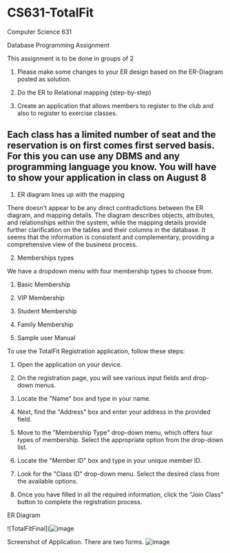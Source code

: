 # CS631-TotalFit

Computer Science 631

Database Programming Assignment

This assignment is to be done in groups of 2

1. Please make some changes to your ER design based on the ER-Diagram posted as solution.

2. Do the ER to Relational mapping (step-by-step)

3. Create an application that allows members to register to the club and also to register to exercise classes.

Each class has a limited number of seat and the reservation is on first comes first served basis. For this you can use any DBMS and any programming language you know. You will have to show your application in class on August 8
---------
 

1.  ER diagram lines up with the mapping

 

There doesn't appear to be any direct contradictions between the ER diagram, and mapping details. The diagram describes objects, attributes, and relationships within the system, while the mapping details provide further clarification on the tables and their columns in the database. It seems that the information is consistent and complementary, providing a comprehensive view of the business process.

 

2. Memberships types

 

We have a dropdown menu with four membership types to choose from.

 

1. Basic Membership

2. VIP Membership

3. Student Membership

4. Family Membership

 

3. Sample user Manual

 

To use the TotalFit Registration application, follow these steps:

 

1. Open the application on your device.

2. On the registration page, you will see various input fields and drop-down menus.

3. Locate the "Name" box and type in your name.

4. Next, find the "Address" box and enter your address in the provided field.

5. Move to the "Membership Type" drop-down menu, which offers four types of membership. Select the appropriate option from the drop-down list.

6. Locate the "Member ID" box and type in your unique member ID.

7. Look for the "Class ID" drop-down menu. Select the desired class from the available options.

8. Once you have filled in all the required information, click the "Join Class" button to complete the registration process.

ER Diagram

![TotalFitFinal](![image](https://github.com/maryjng/CS631-TotalFit/assets/68235230/77e511dc-aa42-46ec-ba52-7d4e53738b12)


Screenshot of Application. There are two forms.
![image](https://github.com/maryjng/CS631-TotalFit/assets/68235230/c40d3837-d1c0-44a8-a703-1e7cc5920dd2)
